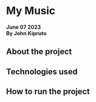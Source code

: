 # My Music

**June 07 2023**\
**By John Kipruto**

## About the project

## Technologies used

## How to run the project
